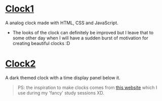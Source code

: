 # [Clock1](https://mariam7084.github.io/Clocks/clock1/)
A analog clock made with HTML, CSS and JavaScript.
- The looks of the clock can definitely be improved but I leave that to some other day when I will have a sudden burst of motivation for creating beautiful clocks :D

# [Clock2](https://mariam7084.github.io/Clocks/clock2/)
A dark themed clock with a time display panel below it.

> PS: the inspiration to make clocks comes from [this website](https://www.relaxingclock.com/) which I use during my 'fancy' study sessions XD.
